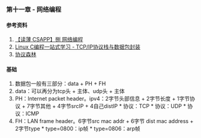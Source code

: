 <link rel="stylesheet" href="../extra/ideal-image-slider.css">
<link rel="stylesheet" href="../extra/ideal-default-theme.css">
<script src="../extra/ideal-image-slider.js"></script>
<script src="../extra/ideal-iis-bullet-nav.js"></script>
<script>
let gitbook = gitbook || [];
gitbook.push(function() {
    let slider = new IdealImageSlider.Slider('.IdealImageSlider');
    slider.addBulletNav();
});
</script>

### 第十一章 - 网络编程

#### 参考资料
1. [【读薄 CSAPP】捌 网络编程](https://wdxtub.com/csapp/thin-csapp-8/2016/04/16/)
1. [Linux C编程一站式学习 - TCP/IP协议栈与数据包封装](http://akaedu.github.io/book/ch36s01.html)
1. [协议森林](https://www.cnblogs.com/vamei/archive/2012/12/05/2802811.html)

#### 基础
1. 数据包一般有三部分：data + PH + FH
  1. data：可以再分为tcp头 + 主体、udp头 + 主体
  1. PH：Internet packet header。ipv4：2字节头部信息 + 2字节长度 + 1字节协议 + 7字节其他 + 4字节srcIP + 4自己distIP
    * 协议：TCP
    * 协议：UDP
    * 协议：ICMP
  1. FH：LAN frame header。6字节src mac addr + 6字节 dist mac address + 2字节type
    * type=0800：ip帧
    * type=0806：arp帧
